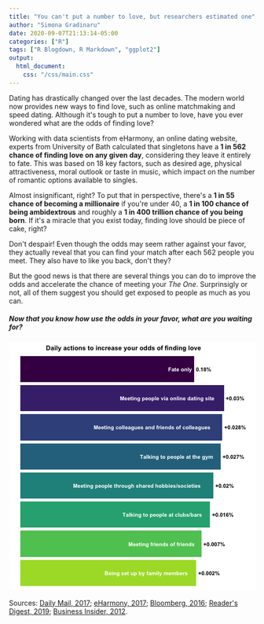 ```yaml
---
title: "You can't put a number to love, but researchers estimated one"
author: "Simona Gradinaru"
date: 2020-09-07T21:13:14-05:00
categories: ["R"]
tags: ["R Blogdown, R Markdown", "ggplot2"]
output: 
  html_document:
    css: "/css/main.css"
---
```




Dating has drastically changed over the last decades. The modern world now provides new ways to find love, such as online matchmaking and speed dating. Although it's tough to put a number to love, have you ever wondered what are the odds of finding love?

Working with data scientists from eHarmony, an online dating website, experts from University of Bath  calculated that singletons have a **1 in 562 chance of finding love on any given day**, considering they leave it entirely to fate. This was based on 18 key factors, such as desired age, physical attractiveness, moral outlook or taste in music, which impact on the number of romantic options available to singles. 

Almost insignificant, right? To put that in perspective, there's a **1 in 55 chance of becoming a millionaire** if you're under 40, a **1 in 100 chance of being ambidextrous** and roughly a **1 in 400 trillion chance of you being born**. If it's a miracle that you exist today, finding love should be piece of cake, right?

Don't despair! Even though the odds may seem rather against your favor, they actually reveal that you can find your match after each 562 people you meet. They also have to like you back, don't they?

But the good news is that there are several things you can do to improve the odds and accelerate the chance of meeting your _The One_. Surprinsigly or not, all of them suggest you should get exposed to people as much as you can. 

##### Now that you know how use the odds in your favor, what are you waiting for?

![plot of chunk unnamed-chunk-1](figure/unnamed-chunk-1-1.png)

Sources: [Daily Mail, 2017](https://www.dailymail.co.uk/sciencetech/article-4757816/Mathematicians-reveal-odds-finding-love.html); [eHarmony, 2017](https://www.eharmony.co.uk/dating-advice/dating/odds-of-love); [Bloomberg, 2016](https://www.bloomberg.com/features/2016-millionaire-odds/); [Reader's Digest, 2019](https://www.rd.com/list/facts-ambidextrous-people/); [Business Insider, 2012](https://www.businessinsider.com/infographic-the-odds-of-being-alive-2012-6).
